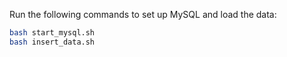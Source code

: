 Run the following commands to set up MySQL and load the data:

```bash
bash start_mysql.sh
bash insert_data.sh
